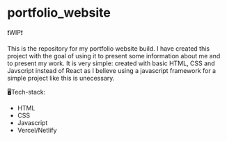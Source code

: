 # portfolio_website

❗WIP❗

This is the repository for my portfolio website build. I have created this project with the goal of using it to present some information about me and to present my work. 
It is very simple: created with basic HTML, CSS and Javscript instead of React as I believe using a javascript framework for a simple
project like this is unecessary. 
 
🖥️Tech-stack:
- HTML
- CSS
- Javascript
- Vercel/Netlify

